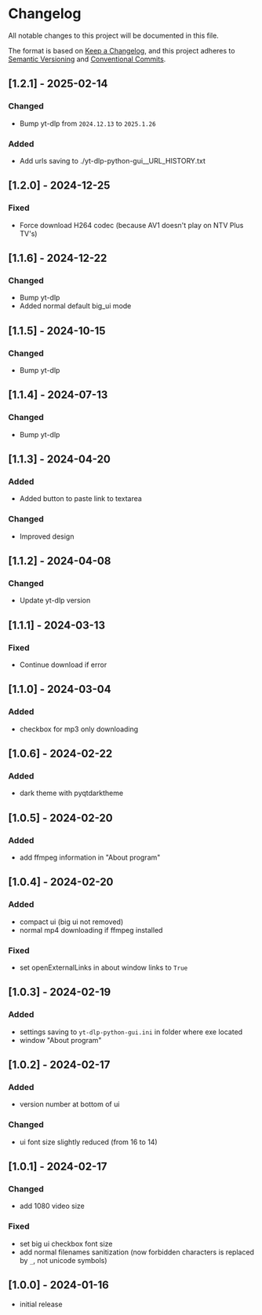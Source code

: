 # Changelog

All notable changes to this project will be documented in this file.

The format is based on [Keep a Changelog],
and this project adheres to [Semantic Versioning] and [Conventional Commits].

## [1.2.1] - 2025-02-14

### Changed

- Bump yt-dlp from `2024.12.13` to `2025.1.26`

### Added

- Add urls saving to ./yt-dlp-python-gui__URL_HISTORY.txt

## [1.2.0] - 2024-12-25

### Fixed

- Force download H264 codec (because AV1 doesn't play on NTV Plus TV's)

## [1.1.6] - 2024-12-22

### Changed

- Bump yt-dlp
- Added normal default big_ui mode

## [1.1.5] - 2024-10-15

### Changed

- Bump yt-dlp

## [1.1.4] - 2024-07-13

### Changed

- Bump yt-dlp

## [1.1.3] - 2024-04-20

### Added

- Added button to paste link to textarea

### Changed

- Improved design

## [1.1.2] - 2024-04-08

### Changed

- Update yt-dlp version

## [1.1.1] - 2024-03-13

### Fixed

- Continue download if error

## [1.1.0] - 2024-03-04

### Added

- checkbox for mp3 only downloading

## [1.0.6] - 2024-02-22

### Added

- dark theme with pyqtdarktheme

## [1.0.5] - 2024-02-20

### Added

- add ffmpeg information in "About program"

## [1.0.4] - 2024-02-20

### Added

- compact ui (big ui not removed)
- normal mp4 downloading if ffmpeg installed

### Fixed

- set openExternalLinks in about window links to `True`

## [1.0.3] - 2024-02-19

### Added

- settings saving to `yt-dlp-python-gui.ini` in folder where exe located
- window "About program"

## [1.0.2] - 2024-02-17

### Added

- version number at bottom of ui

### Changed

- ui font size slightly reduced (from 16 to 14)

## [1.0.1] - 2024-02-17

### Changed

- add 1080 video size

### Fixed

- set big ui checkbox font size
- add normal filenames sanitization (now forbidden characters is replaced by `_`, not unicode symbols)

## [1.0.0] - 2024-01-16

- initial release

<!-- Links -->
[keep a changelog]: https://keepachangelog.com/en/1.0.0/
[semantic versioning]: https://semver.org/spec/v2.0.0.html
[conventional commits]: https://www.conventionalcommits.org/en/v1.0.0/
